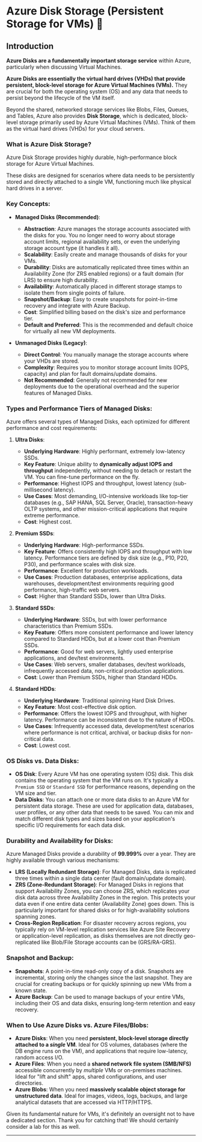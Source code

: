# Azure Disk Storage (Persistent Storage for VMs) 💾

## Introduction

**Azure Disks are a fundamentally important storage service** within Azure, particularly when discussing Virtual Machines.

**Azure Disks are essentially the virtual hard drives (VHDs) that provide persistent, block-level storage for Azure Virtual Machines (VMs).** They are crucial for both the operating system (OS) and any data that needs to persist beyond the lifecycle of the VM itself.

Beyond the shared, networked storage services like Blobs, Files, Queues, and Tables, Azure also provides **Disk Storage**, which is dedicated, block-level storage primarily used by Azure Virtual Machines (VMs). Think of them as the virtual hard drives (VHDs) for your cloud servers.

### What is Azure Disk Storage?

Azure Disk Storage provides highly durable, high-performance block storage for Azure Virtual Machines. 

These disks are designed for scenarios where data needs to be persistently stored and directly attached to a single VM, functioning much like physical hard drives in a server.

### Key Concepts:

* **Managed Disks (Recommended)**:
    * **Abstraction**: Azure manages the storage accounts associated with the disks for you. You no longer need to worry about storage account limits, regional availability sets, or even the underlying storage account type (it handles it all).
    * **Scalability**: Easily create and manage thousands of disks for your VMs.
    * **Durability**: Disks are automatically replicated three times within an Availability Zone (for ZRS enabled regions) or a fault domain (for LRS) to ensure high durability.
    * **Availability**: Automatically placed in different storage stamps to isolate them from single points of failure.
    * **Snapshot/Backup**: Easy to create snapshots for point-in-time recovery and integrate with Azure Backup.
    * **Cost**: Simplified billing based on the disk's size and performance tier.
    * **Default and Preferred**: This is the recommended and default choice for virtually all new VM deployments.

* **Unmanaged Disks (Legacy)**:
    * **Direct Control**: You manually manage the storage accounts where your VHDs are stored.
    * **Complexity**: Requires you to monitor storage account limits (IOPS, capacity) and plan for fault domains/update domains.
    * **Not Recommended**: Generally not recommended for new deployments due to the operational overhead and the superior features of Managed Disks.

### Types and Performance Tiers of Managed Disks:

Azure offers several types of Managed Disks, each optimized for different performance and cost requirements:

1.  **Ultra Disks**:
    * **Underlying Hardware**: Highly performant, extremely low-latency SSDs.
    * **Key Feature**: Unique ability to **dynamically adjust IOPS and throughput** independently, without needing to detach or restart the VM. You can fine-tune performance on the fly.
    * **Performance**: Highest IOPS and throughput, lowest latency (sub-millisecond latency).
    * **Use Cases**: Most demanding, I/O-intensive workloads like top-tier databases (e.g., SAP HANA, SQL Server, Oracle), transaction-heavy OLTP systems, and other mission-critical applications that require extreme performance.
    * **Cost**: Highest cost.

2.  **Premium SSDs**:
    * **Underlying Hardware**: High-performance SSDs.
    * **Key Feature**: Offers consistently high IOPS and throughput with low latency. Performance tiers are defined by disk size (e.g., P10, P20, P30), and performance scales with disk size.
    * **Performance**: Excellent for production workloads.
    * **Use Cases**: Production databases, enterprise applications, data warehouses, development/test environments requiring good performance, high-traffic web servers.
    * **Cost**: Higher than Standard SSDs, lower than Ultra Disks.

3.  **Standard SSDs**:
    * **Underlying Hardware**: SSDs, but with lower performance characteristics than Premium SSDs.
    * **Key Feature**: Offers more consistent performance and lower latency compared to Standard HDDs, but at a lower cost than Premium SSDs.
    * **Performance**: Good for web servers, lightly used enterprise applications, and dev/test environments.
    * **Use Cases**: Web servers, smaller databases, dev/test workloads, infrequently accessed data, non-critical production applications.
    * **Cost**: Lower than Premium SSDs, higher than Standard HDDs.

4.  **Standard HDDs**:
    * **Underlying Hardware**: Traditional spinning Hard Disk Drives.
    * **Key Feature**: Most cost-effective disk option.
    * **Performance**: Offers the lowest IOPS and throughput, with higher latency. Performance can be inconsistent due to the nature of HDDs.
    * **Use Cases**: Infrequently accessed data, development/test scenarios where performance is not critical, archival, or backup disks for non-critical data.
    * **Cost**: Lowest cost.

### OS Disks vs. Data Disks:

* **OS Disk**: Every Azure VM has one operating system (OS) disk. This disk contains the operating system that the VM runs on. It's typically a `Premium SSD` or `Standard SSD` for performance reasons, depending on the VM size and tier.
* **Data Disks**: You can attach one or more data disks to an Azure VM for persistent data storage. These are used for application data, databases, user profiles, or any other data that needs to be saved. You can mix and match different disk types and sizes based on your application's specific I/O requirements for each data disk.

### Durability and Availability for Disks:

Azure Managed Disks provide a durability of **99.999%** over a year. They are highly available through various mechanisms:

* **LRS (Locally Redundant Storage)**: For Managed Disks, data is replicated three times within a single data center (fault domain/update domain).
* **ZRS (Zone-Redundant Storage)**: For Managed Disks in regions that support Availability Zones, you can choose ZRS, which replicates your disk data across three Availability Zones in the region. This protects your data even if one entire data center (Availability Zone) goes down. This is particularly important for shared disks or for high-availability solutions spanning zones.
* **Cross-Region Replication**: For disaster recovery across regions, you typically rely on VM-level replication services like Azure Site Recovery or application-level replication, as disks themselves are not directly geo-replicated like Blob/File Storage accounts can be (GRS/RA-GRS).

### Snapshot and Backup:

* **Snapshots**: A point-in-time read-only copy of a disk. Snapshots are incremental, storing only the changes since the last snapshot. They are crucial for creating backups or for quickly spinning up new VMs from a known state.
* **Azure Backup**: Can be used to manage backups of your entire VMs, including their OS and data disks, ensuring long-term retention and easy recovery.

### When to Use Azure Disks vs. Azure Files/Blobs:

* **Azure Disks**: When you need **persistent, block-level storage directly attached to a *single* VM**. Ideal for OS volumes, databases (where the DB engine runs on the VM), and applications that require low-latency, random access I/O.
* **Azure Files**: When you need a **shared network file system (SMB/NFS)** accessible concurrently by *multiple* VMs or on-premises machines. Ideal for "lift and shift" apps, shared configurations, and user directories.
* **Azure Blobs**: When you need **massively scalable object storage for unstructured data**. Ideal for images, videos, logs, backups, and large analytical datasets that are accessed via HTTP/HTTPS.

Given its fundamental nature for VMs, it's definitely an oversight not to have a dedicated section. Thank you for catching that! We should certainly consider a lab for this as well.

---